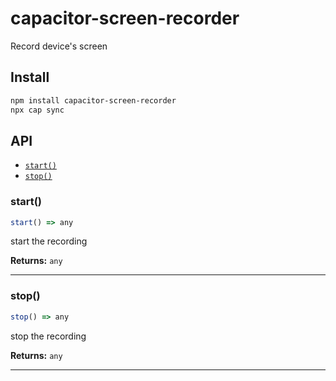 # capacitor-screen-recorder

Record device's screen

## Install

```bash
npm install capacitor-screen-recorder
npx cap sync
```

## API

<docgen-index>

* [`start()`](#start)
* [`stop()`](#stop)

</docgen-index>

<docgen-api>
<!--Update the source file JSDoc comments and rerun docgen to update the docs below-->

### start()

```typescript
start() => any
```

start the recording

**Returns:** <code>any</code>

--------------------


### stop()

```typescript
stop() => any
```

stop the recording

**Returns:** <code>any</code>

--------------------

</docgen-api>
